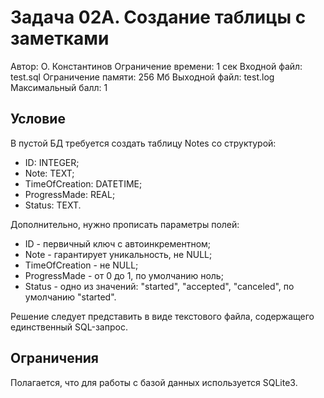# Задача 02A. Создание таблицы с заметками

Автор: О. Константинов Ограничение времени: 1 сек
Входной файл: test.sql Ограничение памяти: 256 Мб
Выходной файл: test.log
Максимальный балл: 1

## Условие

В пустой БД требуется создать таблицу Notes со структурой:

- ID: INTEGER;
- Note: TEXT;
- TimeOfCreation: DATETIME;
- ProgressMade: REAL;
- Status: TEXT.

Дополнительно, нужно прописать параметры полей:

- ID - первичный ключ с автоинкрементном;
- Note - гарантирует уникальность, не NULL;
- TimeOfCreation - не NULL;
- ProgressMade - от 0 до 1, по умолчанию ноль;
- Status - одно из значений: "started", "accepted", "canceled", по умолчанию "started".

Решение следует представить в виде текстового файла, содержащего единственный SQL-запрос.

## Ограничения

Полагается, что для работы с базой данных используется SQLite3.
